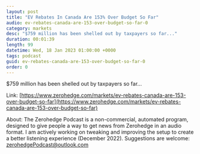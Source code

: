 ```yaml
---
layout: post
title: "EV Rebates In Canada Are 153% Over Budget So Far"
audio: ev-rebates-canada-are-153-over-budget-so-far-0
category: markets
desc: "$759 million has been shelled out by taxpayers so far..."
duration: 00:01:39
length: 99
datetime: Wed, 18 Jan 2023 01:00:00 +0000
tags: podcast
guid: ev-rebates-canada-are-153-over-budget-so-far-0
order: 0
---
```

$759 million has been shelled out by taxpayers so far...

Link: [https://www.zerohedge.com/markets/ev-rebates-canada-are-153-over-budget-so-far](https://www.zerohedge.com/markets/ev-rebates-canada-are-153-over-budget-so-far)

About: The Zerohedge Podcast is a non-commercial, automated program, designed to give people a way to get news from Zerohedge in an audio format.  I am actively working on tweaking and improving the setup to create a better listening experience (December 2022).  Suggestions are welcome: [zerohedgePodcast@outlook.com](mailto:zerohedgePodcast@outlook.com)